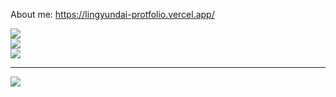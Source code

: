 
About me: 
https://lingyundai-protfolio.vercel.app/

![](https://github-readme-stats.vercel.app/api?username=lingyundai&theme=nord&hide_border=true&include_all_commits=true&count_private=true)<br/>
![](https://github-readme-stats.vercel.app/api/top-langs/?username=lingyundai&theme=nord&hide_border=true&include_all_commits=true&count_private=true&layout=compact)<br/>
![](https://quotes-github-readme.vercel.app/api?type=horizontal&theme=dark)<br/>

---
[![](https://visitcount.itsvg.in/api?id=lingyundai&icon=0&color=1)](https://visitcount.itsvg.in)

